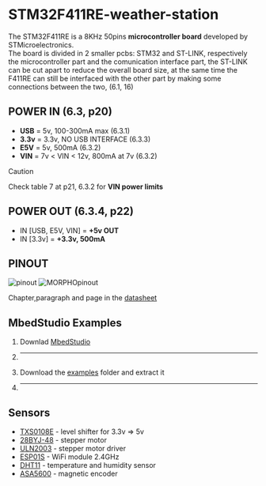 # STM32F411RE-weather-station
The STM32F411RE is a 8KHz 50pins **microcontroller board** developed by STMicroelectronics. <br>
The board is divided in 2 smaller pcbs: STM32 and ST-LINK, respectively the microcontroller part and the comunication interface part, the ST-LINK can be cut apart to reduce the overall board size, at the same time the F411RE can still be interfaced with the other part by making some connections between the two, (6.1, 16)
## POWER IN (6.3, p20)
- **USB** = 5v, 100-300mA max (6.3.1)
- **3.3v** = 3.3v, NO USB INTERFACE (6.3.3)
- **E5V** = 5v, 500mA (6.3.2)
- **VIN** = 7v < VIN < 12v, 800mA at 7v (6.3.2)
> [!CAUTION]
> Check table 7 at p21, 6.3.2 for **VIN power limits**

## POWER OUT (6.3.4, p22)

- IN [USB, E5V, VIN] = **+5v OUT**
- IN [3.3v] = **+3.3v, 500mA**

## PINOUT
![pinout](https://github.com/SebsIII/STM32F411RE-weather-station/blob/main/datasheets/F411RE_pinout.png)
![MORPHOpinout](https://github.com/SebsIII/STM32F411RE-weather-station/blob/main/datasheets/F411RE_MORPHO_pinout.png)

Chapter,paragraph and page in the [datasheet](https://github.com/SebsIII/STM32F411RE-weather-station/blob/main/datasheets/nucleo64_Datasheet.pdf)

## MbedStudio Examples
1. Downlad [MbedStudio](https://os.mbed.com/studio/)
2. ---------
3. Download the [examples](https://drive.google.com/file/d/1rBYA-XJjp9Y93ywXcvRsEpWNB_xPoDUr/view?usp=share_link) folder and extract it
4. --------

## Sensors
- [TXS0108E](https://www.ti.com/lit/ds/symlink/txs0108e.pdf?ts=1740033092920&ref_url=https%253A%252F%252Fwww.ti.com%252Fproduct%252FTXS0108E) - level shifter for 3.3v => 5v
- [28BYJ-48](https://www.mouser.com/datasheet/2/758/stepd-01-data-sheet-1143075.pdf?srsltid=AfmBOor0JeeT5X12a_oRtEgDTfQxDhepoXjEc7EOESq1vM4Kv5rxR0na) - stepper motor
- [ULN2003](https://www.hadex.cz/spec/m513.pdf) - stepper motor driver
- [ESP01S](https://www.tutos.eu/vault/3506ESP8266_01S_Modul_Datenblatt.pdf) - WiFi module 2.4GHz
- [DHT11](https://components101.com/sensors/dht11-temperature-sensor) - temperature and humidity sensor 
- [ASA5600](https://files.seeedstudio.com/wiki/Grove-12-bit-Magnetic-Rotary-Position-Sensor-AS5600/res/Magnetic%20Rotary%20Position%20Sensor%20AS5600%20Datasheet.pdf) - magnetic encoder
